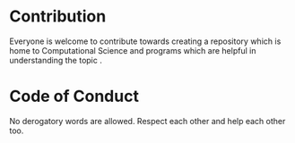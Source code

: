 # Contribution
Everyone is welcome to contribute towards creating a repository which is home to Computational Science and programs which are helpful in understanding the topic .

# Code of Conduct

No derogatory words are allowed. Respect each other and help each other too.
